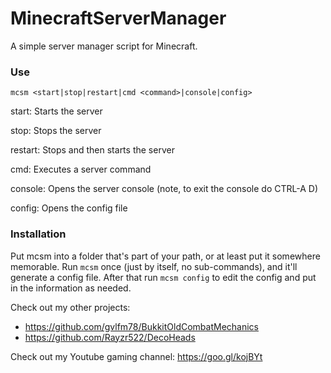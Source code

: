 # MinecraftServerManager
A simple server manager script for Minecraft.

### Use
`mcsm <start|stop|restart|cmd <command>|console|config>`

start: Starts the server

stop: Stops the server

restart: Stops and then starts the server

cmd: Executes a server command

console: Opens the server console (note, to exit the console do CTRL-A D)

config: Opens the config file

### Installation
Put mcsm into a folder that's part of your path, or at least put it somewhere memorable. Run `mcsm` once (just by itself, no sub-commands), and it'll generate a config file. After that run `mcsm config` to edit the config and put in the information as needed.

Check out my other projects:
* https://github.com/gvlfm78/BukkitOldCombatMechanics
* https://github.com/Rayzr522/DecoHeads

Check out my Youtube gaming channel: https://goo.gl/kojBYt
